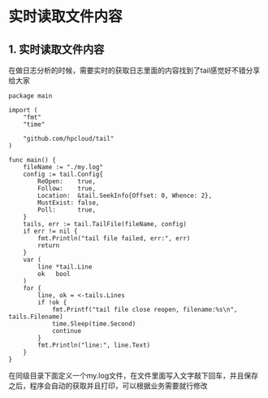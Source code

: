 # 实时读取文件内容

## 1. 实时读取文件内容 <a id="&#x5B9E;&#x65F6;&#x8BFB;&#x53D6;&#x6587;&#x4EF6;&#x5185;&#x5BB9;"></a>

在做日志分析的时候，需要实时的获取日志里面的内容找到了tail感觉好不错分享给大家

```text
package main

import (
    "fmt"
    "time"

    "github.com/hpcloud/tail"
)

func main() {
    fileName := "./my.log"
    config := tail.Config{
        ReOpen:    true,                                 
        Follow:    true,                                 
        Location:  &tail.SeekInfo{Offset: 0, Whence: 2}, 
        MustExist: false,                                
        Poll:      true,
    }
    tails, err := tail.TailFile(fileName, config)
    if err != nil {
        fmt.Println("tail file failed, err:", err)
        return
    }
    var (
        line *tail.Line
        ok   bool
    )
    for {
        line, ok = <-tails.Lines
        if !ok {
            fmt.Printf("tail file close reopen, filename:%s\n", tails.Filename)
            time.Sleep(time.Second)
            continue
        }
        fmt.Println("line:", line.Text)
    }
}
```

在同级目录下面定义一个my.log文件，在文件里面写入文字敲下回车，并且保存之后，程序会自动的获取并且打印，可以根据业务需要就行修改

